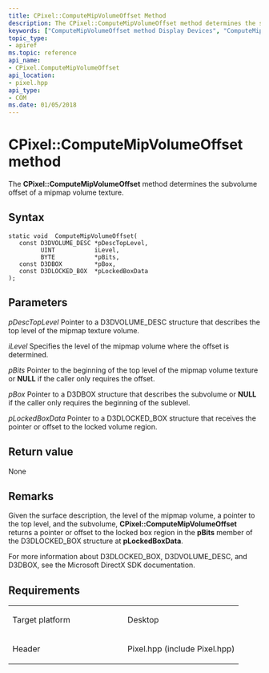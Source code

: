 ```yaml
---
title: CPixel::ComputeMipVolumeOffset Method
description: The CPixel::ComputeMipVolumeOffset method determines the subvolume offset of a mipmap volume texture.
keywords: ["ComputeMipVolumeOffset method Display Devices", "ComputeMipVolumeOffset method Display Devices , CPixel interface", "CPixel interface Display Devices , ComputeMipVolumeOffset method"]
topic_type:
- apiref
ms.topic: reference
api_name:
- CPixel.ComputeMipVolumeOffset
api_location:
- pixel.hpp
api_type:
- COM
ms.date: 01/05/2018
---
```


# CPixel::ComputeMipVolumeOffset method


The **CPixel::ComputeMipVolumeOffset** method determines the subvolume offset of a mipmap volume texture.

## Syntax

```ManagedCPlusPlus
static void  ComputeMipVolumeOffset(
   const D3DVOLUME_DESC *pDescTopLevel,
         UINT           iLevel,
         BYTE           *pBits,
   const D3DBOX         *pBox,
   const D3DLOCKED_BOX  *pLockedBoxData
);
```

## Parameters

*pDescTopLevel*
Pointer to a D3DVOLUME\_DESC structure that describes the top level of the mipmap texture volume.

*iLevel*
Specifies the level of the mipmap volume where the offset is determined.

*pBits*
Pointer to the beginning of the top level of the mipmap volume texture or **NULL** if the caller only requires the offset.

*pBox*
Pointer to a D3DBOX structure that describes the subvolume or **NULL** if the caller only requires the beginning of the sublevel.

*pLockedBoxData*
Pointer to a D3DLOCKED\_BOX structure that receives the pointer or offset to the locked volume region.

## Return value

None

## Remarks

Given the surface description, the level of the mipmap volume, a pointer to the top level, and the subvolume, **CPixel::ComputeMipVolumeOffset** returns a pointer or offset to the locked box region in the **pBits** member of the D3DLOCKED\_BOX structure at **pLockedBoxData**.

For more information about D3DLOCKED\_BOX, D3DVOLUME\_DESC, and D3DBOX, see the Microsoft DirectX SDK documentation.

## Requirements

<table>
<colgroup>
<col width="50%" />
<col width="50%" />
</colgroup>
<tbody>
<tr class="odd">
<td align="left"><p>Target platform</p></td>
<td align="left">Desktop</td>
</tr>
<tr class="even">
<td align="left"><p>Header</p></td>
<td align="left">Pixel.hpp (include Pixel.hpp)</td>
</tr>
</tbody>
</table>

 

 





